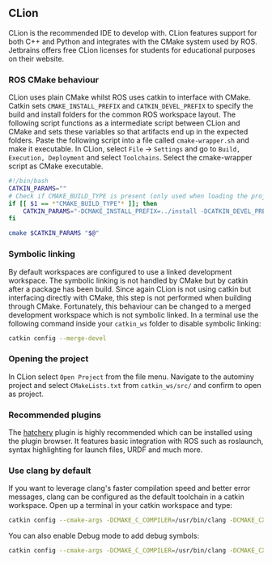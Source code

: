 ## CLion
CLion is the recommended IDE to develop with. CLion features support for both C++ and Python and integrates with the CMake system used by ROS. Jetbrains offers free CLion licenses for students for educational purposes on their website.

### ROS CMake behaviour
CLion uses plain CMake whilst ROS uses catkin to interface with CMake. Catkin sets `CMAKE_INSTALL_PREFIX` and `CATKIN_DEVEL_PREFIX` to specify the build and install folders for the common ROS workspace layout. The following script functions as a intermediate script between CLion and CMake and sets these variables so that artifacts end up in the expected folders. Paste the following script into a file called `cmake-wrapper.sh` and make it executable. In CLion, select `File` -> `Settings` and go to `Build, Execution, Deployment` and select `Toolchains`. Select the cmake-wrapper script as CMake executable.

```bash
#!/bin/bash
CATKIN_PARAMS=""
# Check if CMAKE_BUILD_TYPE is present (only used when loading the project)
if [[ $1 == *"CMAKE_BUILD_TYPE"* ]]; then
	CATKIN_PARAMS="-DCMAKE_INSTALL_PREFIX=../install -DCATKIN_DEVEL_PREFIX=../devel"
fi

cmake $CATKIN_PARAMS "$@"
```

### Symbolic linking
By default workspaces are configured to use a linked development workspace. The symbolic linking is not handled by CMake but by catkin after a package has been build. Since again CLion is not using catkin but interfacing directly with CMake, this step is not performed when building through CMake. Fortunately, this behaviour can be changed to a merged development workspace which is not symbolic linked. In a terminal use the following command inside your `catkin_ws` folder to disable symbolic linking:
```bash
catkin config --merge-devel
```

### Opening the project
In CLion select `Open Project` from the file menu. Navigate to the autominy project and select `CMakeLists.txt` from `catkin_ws/src/` and confirm to open as project.

### Recommended plugins
The [hatchery](https://github.com/duckietown/hatchery) plugin is highly recommended which can be installed using the plugin browser. It features basic integration with ROS such as roslaunch, syntax highlighting for launch files, URDF and much more.

### Use clang by default
If you want to leverage clang's faster compilation speed and better error messages, clang can be configured as the default toolchain in a catkin workspace. Open up a terminal in your catkin workspace and type:
```bash
catkin config --cmake-args -DCMAKE_C_COMPILER=/usr/bin/clang -DCMAKE_CXX_COMPILER=/usr/bin/clang++
```

You can also enable Debug mode to add debug symbols:
```bash
catkin config --cmake-args -DCMAKE_C_COMPILER=/usr/bin/clang -DCMAKE_CXX_COMPILER=/usr/bin/clang++ -DCMAKE_BUILD_TYPE=Debug
```
